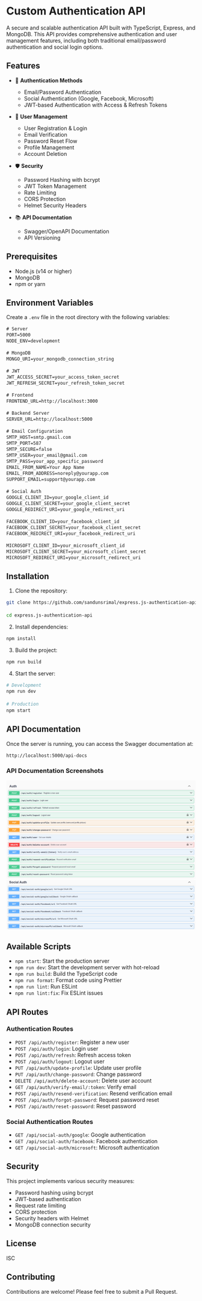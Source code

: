 # Custom Authentication API

A secure and scalable authentication API built with TypeScript, Express, and MongoDB. This API provides comprehensive authentication and user management features, including both traditional email/password authentication and social login options.

## Features

- 🔐 **Authentication Methods**
  - Email/Password Authentication
  - Social Authentication (Google, Facebook, Microsoft)
  - JWT-based Authentication with Access & Refresh Tokens

- 👤 **User Management**
  - User Registration & Login
  - Email Verification
  - Password Reset Flow
  - Profile Management
  - Account Deletion

- 🛡️ **Security**
  - Password Hashing with bcrypt
  - JWT Token Management
  - Rate Limiting
  - CORS Protection
  - Helmet Security Headers

- 📚 **API Documentation**
  - Swagger/OpenAPI Documentation
  - API Versioning

## Prerequisites

- Node.js (v14 or higher)
- MongoDB
- npm or yarn

## Environment Variables

Create a `.env` file in the root directory with the following variables:

```env
# Server
PORT=5000
NODE_ENV=development

# MongoDB
MONGO_URI=your_mongodb_connection_string

# JWT
JWT_ACCESS_SECRET=your_access_token_secret
JWT_REFRESH_SECRET=your_refresh_token_secret

# Frontend
FRONTEND_URL=http://localhost:3000

# Backend Server
SERVER_URL=http://localhost:5000

# Email Configuration
SMTP_HOST=smtp.gmail.com
SMTP_PORT=587
SMTP_SECURE=false
SMTP_USER=your_email@gmail.com
SMTP_PASS=your_app_specific_password
EMAIL_FROM_NAME=Your App Name
EMAIL_FROM_ADDRESS=noreply@yourapp.com
SUPPORT_EMAIL=support@yourapp.com

# Social Auth
GOOGLE_CLIENT_ID=your_google_client_id
GOOGLE_CLIENT_SECRET=your_google_client_secret
GOOGLE_REDIRECT_URI=your_google_redirect_uri

FACEBOOK_CLIENT_ID=your_facebook_client_id
FACEBOOK_CLIENT_SECRET=your_facebook_client_secret
FACEBOOK_REDIRECT_URI=your_facebook_redirect_uri

MICROSOFT_CLIENT_ID=your_microsoft_client_id
MICROSOFT_CLIENT_SECRET=your_microsoft_client_secret
MICROSOFT_REDIRECT_URI=your_microsoft_redirect_uri
```

## Installation

1. Clone the repository:
```bash
git clone https://github.com/sandunsrimal/express.js-authentication-api.git

cd express.js-authentication-api
```

2. Install dependencies:
```bash
npm install
```

3. Build the project:
```bash
npm run build
```

4. Start the server:
```bash
# Development
npm run dev

# Production
npm start
```

## API Documentation

Once the server is running, you can access the Swagger documentation at:
```
http://localhost:5000/api-docs
```

### API Documentation Screenshots

![Authentication Endpoints](./docs/auth-endpoints.png)
![Social Auth Endpoints](./docs/social-auth-endpoints.png)

## Available Scripts

- `npm start`: Start the production server
- `npm run dev`: Start the development server with hot-reload
- `npm run build`: Build the TypeScript code
- `npm run format`: Format code using Prettier
- `npm run lint`: Run ESLint
- `npm run lint:fix`: Fix ESLint issues

## API Routes

### Authentication Routes
- `POST /api/auth/register`: Register a new user
- `POST /api/auth/login`: Login user
- `POST /api/auth/refresh`: Refresh access token
- `POST /api/auth/logout`: Logout user
- `PUT /api/auth/update-profile`: Update user profile
- `PUT /api/auth/change-password`: Change password
- `DELETE /api/auth/delete-account`: Delete user account
- `GET /api/auth/verify-email/:token`: Verify email
- `POST /api/auth/resend-verification`: Resend verification email
- `POST /api/auth/forgot-password`: Request password reset
- `POST /api/auth/reset-password`: Reset password

### Social Authentication Routes
- `GET /api/social-auth/google`: Google authentication
- `GET /api/social-auth/facebook`: Facebook authentication
- `GET /api/social-auth/microsoft`: Microsoft authentication

## Security

This project implements various security measures:
- Password hashing using bcrypt
- JWT-based authentication
- Request rate limiting
- CORS protection
- Security headers with Helmet
- MongoDB connection security

## License

ISC

## Contributing

Contributions are welcome! Please feel free to submit a Pull Request.
